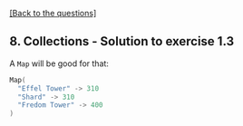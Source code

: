 [[Back to the questions]](../../08.%20Collections.md#exercise-1)

## 8. Collections - Solution to exercise 1.3

A `Map` will be good for that:
```scala
Map(
  "Effel Tower" -> 310
  "Shard" -> 310
  "Fredom Tower" -> 400
)
```

